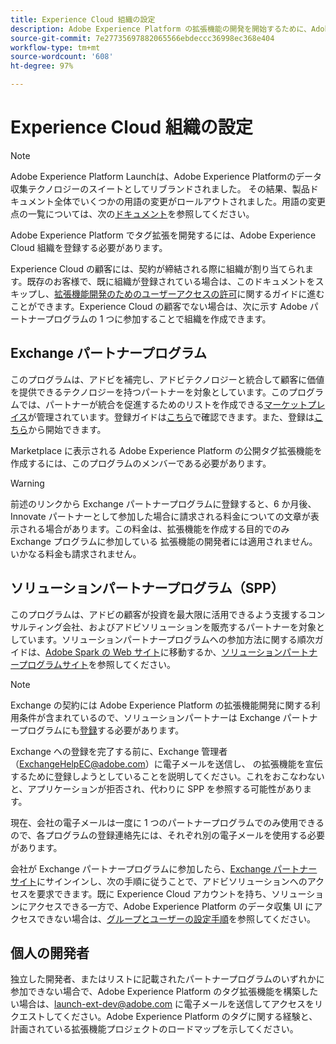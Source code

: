 ```yaml
---
title: Experience Cloud 組織の設定
description: Adobe Experience Platform の拡張機能の開発を開始するために、Adobe Experience Cloud 組織を登録する方法について説明します。
source-git-commit: 7e27735697882065566ebdeccc36998ec368e404
workflow-type: tm+mt
source-wordcount: '608'
ht-degree: 97%

---
```


# Experience Cloud 組織の設定

>[!NOTE]
>
>Adobe Experience Platform Launchは、Adobe Experience Platformのデータ収集テクノロジーのスイートとしてリブランドされました。 その結果、製品ドキュメント全体でいくつかの用語の変更がロールアウトされました。用語の変更点の一覧については、次の[ドキュメント](../../term-updates.md)を参照してください。

Adobe Experience Platform でタグ拡張を開発するには、Adobe Experience Cloud 組織を登録する必要があります。

Experience Cloud の顧客には、契約が締結される際に組織が割り当てられます。既存のお客様で、既に組織が登録されている場合は、このドキュメントをスキップし、[拡張機能開発のためのユーザーアクセスの許可](./access.md)に関するガイドに進むことができます。Experience Cloud の顧客でない場合は、次に示す Adobe パートナープログラムの 1 つに参加することで組織を作成できます。

## Exchange パートナープログラム

このプログラムは、アドビを補完し、アドビテクノロジーと統合して顧客に価値を提供できるテクノロジーを持つパートナーを対象としています。このプログラムでは、パートナーが統合を促進するためのリストを作成できる[マーケットプレイス](https://www.adobeexchange.com/experiencecloud.html)が管理されています。登録ガイドは[こちら](https://partners.adobe.com/exchangeprogram/experiencecloud/reg-guide.html)で確認できます。また、登録は[こちら](https://partners.adobe.com/exchangeprogram/experiencecloud/prereg.html)から開始できます。

Marketplace に表示される Adobe Experience Platform の公開タグ拡張機能を作成するには、このプログラムのメンバーである必要があります。

>[!WARNING]
>
>前述のリンクから Exchange パートナープログラムに登録すると、6 か月後、Innovate パートナーとして参加した場合に請求される料金についての文章が表示される場合があります。この料金は、拡張機能を作成する目的でのみ Exchange プログラムに参加している 拡張機能の開発者には適用されません。いかなる料金も請求されません。

## ソリューションパートナープログラム（SPP）

このプログラムは、アドビの顧客が投資を最大限に活用できるよう支援するコンサルティング会社、およびアドビソリューションを販売するパートナーを対象としています。ソリューションパートナープログラムへの参加方法に関する順次ガイドは、[Adobe Spark の Web サイト](https://spark.adobe.com/page/7PKZzIJJjkcDd/)に移動するか、[ソリューションパートナープログラムサイト](https://solutionpartners.adobe.com/home.html)を参照してください。

>[!NOTE]
>
>Exchange の契約には Adobe Experience Platform の拡張機能開発に関する利用条件が含まれているので、ソリューションパートナーは Exchange パートナープログラムにも[登録](https://partners.adobe.com/exchangeprogram/experiencecloud/prereg.html)する必要があります。
>
>Exchange への登録を完了する前に、Exchange 管理者（<ExchangeHelpEC@adobe.com>）に電子メールを送信し、 の拡張機能を宣伝するために登録しようとしていることを説明してください。これをおこなわないと、アプリケーションが拒否され、代わりに SPP を参照する可能性があります。
>
>現在、会社の電子メールは一度に 1 つのパートナープログラムでのみ使用できるので、各プログラムの登録連絡先には、それぞれ別の電子メールを使用する必要があります。

会社が Exchange パートナープログラムに参加したら、[Exchange パートナーサイト](https://partners.adobe.com/exchangeprogram/experiencecloud)にサインインし、次の手順に従うことで、アドビソリューションへのアクセスを要求できます。既に Experience Cloud アカウントを持ち、ソリューションにアクセスできる一方で、Adobe Experience Platform のデータ収集 UI にアクセスできない場合は、[グループとユーザーの設定手順](../../ui/administration/user-permissions.md)を参照してください。

## 個人の開発者

独立した開発者、またはリストに記載されたパートナープログラムのいずれかに参加できない場合で、Adobe Experience Platform のタグ拡張機能を構築したい場合は、launch-ext-dev@adobe.com に電子メールを送信してアクセスをリクエストしてください。Adobe Experience Platform のタグに関する経験と、計画されている拡張機能プロジェクトのロードマップを示してください。
